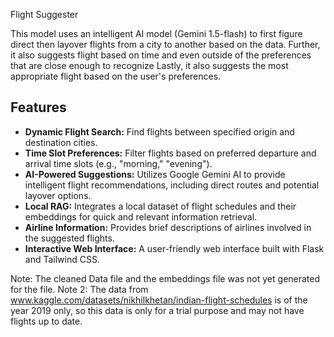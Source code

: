 Flight Suggester

This model uses an intelligent AI model (Gemini 1.5-flash) to first figure direct then layover flights from a city to another based on the data.
Further, it also suggests flight based on time and even outside of the preferences that are close enough to recognize
Lastly, it also suggests the most appropriate flight based on the user's preferences.

## Features

* **Dynamic Flight Search:** Find flights between specified origin and destination cities.
* **Time Slot Preferences:** Filter flights based on preferred departure and arrival time slots (e.g., "morning," "evening").
* **AI-Powered Suggestions:** Utilizes Google Gemini AI to provide intelligent flight recommendations, including direct routes and potential layover options.
* **Local RAG:** Integrates a local dataset of flight schedules and their embeddings for quick and relevant information retrieval.
* **Airline Information:** Provides brief descriptions of airlines involved in the suggested flights.
* **Interactive Web Interface:** A user-friendly web interface built with Flask and Tailwind CSS.

Note: The cleaned Data file and the embeddings file was not yet generated for the file.
Note 2: The data from www.kaggle.com/datasets/nikhilkhetan/indian-flight-schedules is of the year 2019 only, so this data is only for a trial purpose and may not have flights up to date.
